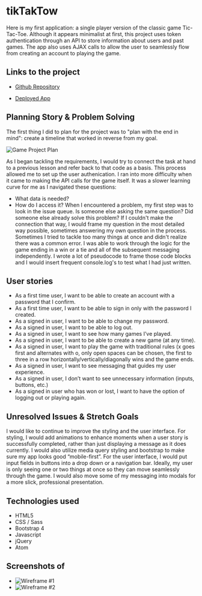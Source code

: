 # tikTakTow

Here is my first application: a single player version of the classic game Tic-Tac-Toe.
Although it appears minimalist at first, this project uses token authentication
through an API to store information about users and past games.
The app also uses AJAX calls to allow the user to seamlessly flow
from creating an account to playing the game.


## Links to the project

* [Github Repository](https://github.com/adamrturman/tiktaktow-client)

* [Deployed App](https://adamrturman.github.io/tiktaktow-client/)

## Planning Story & Problem Solving
The first thing I did to plan for the project was to "plan with the end in mind": create a timeline that worked in reverse from my goal.

![Game Project Plan](https://imgur.com/gallery/8PhU1Ua)

As I began tackling the requirements, I would try to connect the task at
hand to a previous lesson and refer back to that code as a basis. This
process allowed me to set up the user authenication. I ran into more
difficulty when it came to making the API calls for the game itself. It
was a slower learning curve for me as I navigated these questions:
* What data is needed?
* How do I access it?
When I encountered a problem, my first step was to look in the issue queue.
Is someone else asking the same question? Did someone else already solve
this problem? If I couldn't make the connection that way, I would frame my
question in the most detailed way possible, sometimes answering my own
question in the process. Sometimes I tried to tackle too many things at
once and didn't realize there was a common error.
I was able to work through the logic for the game ending in a win or a tie
and all of the subsequent messaging independently. I wrote a lot of
pseudocode to frame those code blocks and I would insert frequent
console.log's to test what I had just written.


## User stories

* As a first time user, I want to be able to create an account
with a password that I confirm.
* As a first time user, I want to be able to sign in only with the password I created.
* As a signed in user, I want to be able to change my password.
* As a signed in user, I want to be able to log out.
* As a signed in user, I want to see how many games I’ve played.
* As a signed in user, I want to be able to create a new game (at any time).
* As a signed in user, I want to play the game with traditional rules
(x goes first and alternates with o, only open spaces can be chosen,
the first to three in a row horizontally/vertically/diagonally wins
and the game ends.
* As a signed in user, I want to see messaging that guides my user experience.
* As a signed in user, I don’t want to see unnecessary information (inputs, buttons, etc.)
* As a signed in user who has won or lost, I want to have the option
of logging out or playing again.

## Unresolved Issues & Stretch Goals

I would like to continue to improve the styling and the user interface.
For styling, I would add animations to enhance moments when a user story
is successfully completed, rather than just displaying a message as it
does currently. I would also utilize media query styling and bootstrap
to make sure my app looks good “mobile-first”.  For the user interface,
I would put input fields in buttons into a drop down or a navigation bar.
Ideally, my user is only seeing one or two things at once so they can
move seamlessly through the game. I would also move some of my messaging
into modals for a more slick, professional presentation.

## Technologies used

* HTML5
* CSS / Sass
* Bootstrap 4
* Javascript
* jQuery
* Atom

## Screenshots of

* ![Wireframe #1](https://imgur.com/gallery/fTKWint)
* ![Wireframe #2](https://imgur.com/gallery/tmDVTfM)
